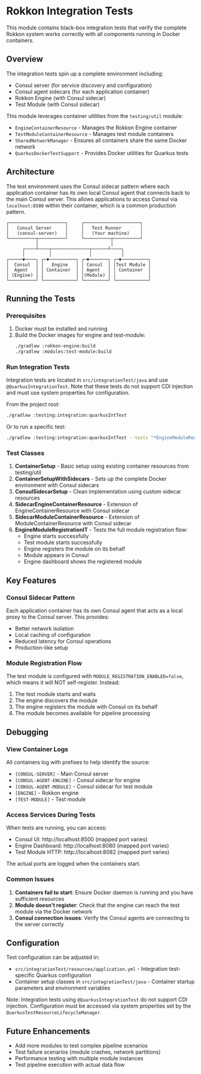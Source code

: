 # Rokkon Integration Tests

This module contains black-box integration tests that verify the complete Rokkon system works correctly with all components running in Docker containers.

## Overview

The integration tests spin up a complete environment including:
- Consul server (for service discovery and configuration)
- Consul agent sidecars (for each application container)
- Rokkon Engine (with Consul sidecar)
- Test Module (with Consul sidecar)

This module leverages container utilities from the `testing/util` module:
- `EngineContainerResource` - Manages the Rokkon Engine container
- `TestModuleContainerResource` - Manages test module containers
- `SharedNetworkManager` - Ensures all containers share the same Docker network
- `QuarkusDockerTestSupport` - Provides Docker utilities for Quarkus tests

## Architecture

The test environment uses the Consul sidecar pattern where each application container has its own local Consul agent that connects back to the main Consul server. This allows applications to access Consul via `localhost:8500` within their container, which is a common production pattern.

```
┌─────────────────────┐     ┌─────────────────────┐
│   Consul Server     │     │   Test Runner       │
│   (consul-server)   │     │   (Your machine)    │
└──────────┬──────────┘     └──────────┬──────────┘
           │                           │
      ┌────┴────┬──────────────┬──────┴────┐
      │         │              │           │
┌─────▼────┐ ┌─▼──────────┐ ┌─▼───────┐ ┌─▼──────────┐
│  Consul  │ │   Engine   │ │ Consul  │ │Test Module │
│  Agent   │ │ Container  │ │ Agent   │ │ Container  │
│ (Engine) │ │            │ │(Module) │ │            │
└──────────┘ └────────────┘ └─────────┘ └────────────┘
```

## Running the Tests

### Prerequisites

1. Docker must be installed and running
2. Build the Docker images for engine and test-module:
   ```bash
   ./gradlew :rokkon-engine:build
   ./gradlew :modules:test-module:build
   ```

### Run Integration Tests

Integration tests are located in `src/integrationTest/java` and use `@QuarkusIntegrationTest`. 
Note that these tests do not support CDI injection and must use system properties for configuration.

From the project root:
```bash
./gradlew :testing:integration:quarkusIntTest
```

Or to run a specific test:
```bash
./gradlew :testing:integration:quarkusIntTest --tests "*EngineModuleRegistrationIT*"
```

### Test Classes

1. **ContainerSetup** - Basic setup using existing container resources from testing/util
2. **ContainerSetupWithSidecars** - Sets up the complete Docker environment with Consul sidecars
3. **ConsulSidecarSetup** - Clean implementation using custom sidecar resources
4. **SidecarEngineContainerResource** - Extension of EngineContainerResource with Consul sidecar
5. **SidecarModuleContainerResource** - Extension of ModuleContainerResource with Consul sidecar
6. **EngineModuleRegistrationIT** - Tests the full module registration flow:
   - Engine starts successfully
   - Test module starts successfully  
   - Engine registers the module on its behalf
   - Module appears in Consul
   - Engine dashboard shows the registered module

## Key Features

### Consul Sidecar Pattern
Each application container has its own Consul agent that acts as a local proxy to the Consul server. This provides:
- Better network isolation
- Local caching of configuration
- Reduced latency for Consul operations
- Production-like setup

### Module Registration Flow
The test module is configured with `MODULE_REGISTRATION_ENABLED=false`, which means it will NOT self-register. Instead:
1. The test module starts and waits
2. The engine discovers the module
3. The engine registers the module with Consul on its behalf
4. The module becomes available for pipeline processing

## Debugging

### View Container Logs
All containers log with prefixes to help identify the source:
- `[CONSUL-SERVER]` - Main Consul server
- `[CONSUL-AGENT-ENGINE]` - Consul sidecar for engine
- `[CONSUL-AGENT-MODULE]` - Consul sidecar for test module
- `[ENGINE]` - Rokkon engine
- `[TEST-MODULE]` - Test module

### Access Services During Tests
When tests are running, you can access:
- Consul UI: http://localhost:8500 (mapped port varies)
- Engine Dashboard: http://localhost:8080 (mapped port varies)
- Test Module HTTP: http://localhost:8082 (mapped port varies)

The actual ports are logged when the containers start.

### Common Issues

1. **Containers fail to start**: Ensure Docker daemon is running and you have sufficient resources
2. **Module doesn't register**: Check that the engine can reach the test module via the Docker network
3. **Consul connection issues**: Verify the Consul agents are connecting to the server correctly

## Configuration

Test configuration can be adjusted in:
- `src/integrationTest/resources/application.yml` - Integration test-specific Quarkus configuration
- Container setup classes in `src/integrationTest/java` - Container startup parameters and environment variables

Note: Integration tests using `@QuarkusIntegrationTest` do not support CDI injection. Configuration must be accessed via system properties set by the `QuarkusTestResourceLifecycleManager`.

## Future Enhancements

- Add more modules to test complex pipeline scenarios
- Test failure scenarios (module crashes, network partitions)
- Performance testing with multiple module instances
- Test pipeline execution with actual data flow